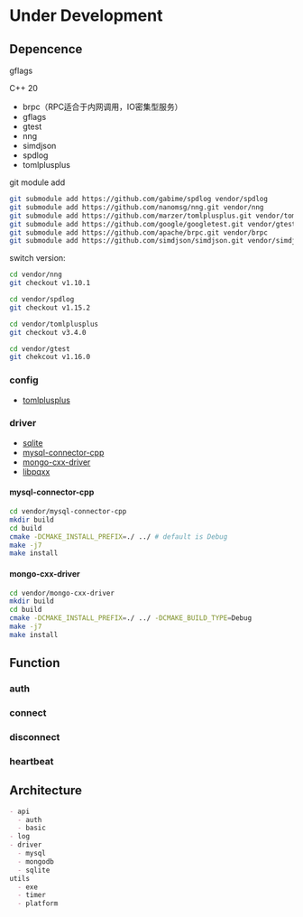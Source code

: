 # Under Development

## Depencence

gflags

C++ 20

- brpc（RPC适合于内网调用，IO密集型服务）
- gflags
- gtest
- nng
- simdjson
- spdlog
- tomlplusplus

git module add

```bash
git submodule add https://github.com/gabime/spdlog vendor/spdlog
git submodule add https://github.com/nanomsg/nng.git vendor/nng
git submodule add https://github.com/marzer/tomlplusplus.git vendor/tomlplusplus
git submodule add https://github.com/google/googletest.git vendor/gtest
git submodule add https://github.com/apache/brpc.git vendor/brpc
git submodule add https://github.com/simdjson/simdjson.git vendor/simdjson
```

switch version:

```bash
cd vendor/nng
git checkout v1.10.1

cd vendor/spdlog
git checkout v1.15.2

cd vendor/tomlplusplus
git checkout v3.4.0

cd vendor/gtest
git chekcout v1.16.0
```

### config

- [tomlplusplus](https://github.com/marzer/tomlplusplus)

### driver

- [sqlite](https://www.sqlite.org/download.html)
- [mysql-connector-cpp](https://github.com/mysql/mysql-connector-cpp)
- [mongo-cxx-driver](https://github.com/mongodb/mongo-cxx-driver)
- [libpqxx](https://github.com/jtv/libpqxx)


#### mysql-connector-cpp

```bash
cd vendor/mysql-connector-cpp
mkdir build
cd build
cmake -DCMAKE_INSTALL_PREFIX=./ ../ # default is Debug
make -j7
make install
```

#### mongo-cxx-driver

```bash
cd vendor/mongo-cxx-driver
mkdir build
cd build
cmake -DCMAKE_INSTALL_PREFIX=./ ../ -DCMAKE_BUILD_TYPE=Debug
make -j7
make install
```

## Function

### auth

### connect

### disconnect

### heartbeat

## Architecture

```markdown
- api
  - auth
  - basic
- log
- driver
  - mysql
  - mongodb
  - sqlite
utils
  - exe
  - timer
  - platform
```

